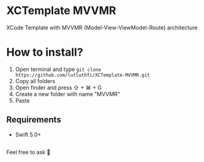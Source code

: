 # XCTemplate MVVMR
XCode Template with MVVMR (Model-View-ViewModel-Route) architecture

# How to install?
1. Open terminal and type `git clone https://github.com/lutluthfi/XCTemplate-MVVMR.git`
2. Copy all folders
2. Open finder and press ⇧ + ⌘ + G
3. Create a new folder with name "MVVMR"
4. Paste

## Requirements

- Swift 5.0+

##

Feel free to ask 🐙
